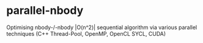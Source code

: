 # parallel-nbody
Optimising nbody-/-nbody |O(n^2)| sequential algorithm via various parallel techniques (C++ Thread-Pool, OpenMP, OpenCL SYCL, CUDA)

